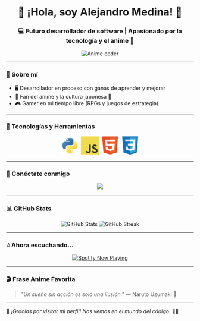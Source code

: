 <h1 align="center">🌸 ¡Hola, soy Alejandro Medina! 👋</h1>
<h3 align="center">💻 Futuro desarrollador de software | Apasionado por la tecnología y el anime 🎌</h3>

<p align="center">
  <img src="https://i.imgur.com/qg4xZJj.gif" 
       alt="Anime coder" width="350"/>
</p>

---

### 🌟 Sobre mí  
- 🖥️ Desarrollador en proceso con ganas de aprender y mejorar  
- 📖 Fan del anime y la cultura japonesa 🍜  
- 🎮 Gamer en mi tiempo libre (RPGs y juegos de estrategia)  

---

### 🚀 Tecnologías y Herramientas  
<p align="center">
  <img src="https://raw.githubusercontent.com/devicons/devicon/master/icons/python/python-original.svg" alt="Python" width="50" height="50"/>
  <img src="https://raw.githubusercontent.com/devicons/devicon/master/icons/javascript/javascript-original.svg" alt="JavaScript" width="50" height="50"/>
  <img src="https://raw.githubusercontent.com/devicons/devicon/master/icons/html5/html5-original.svg" alt="HTML5" width="50" height="50"/>
  <img src="https://raw.githubusercontent.com/devicons/devicon/master/icons/css3/css3-original.svg" alt="CSS3" width="50" height="50"/>
</p>

---

### 📲 Conéctate conmigo  
<p align="center">
  <a href="https://dev.to/ale_dev" target="_blank">
    <img src="https://img.shields.io/badge/Dev.to-000000?style=for-the-badge&logo=dev.to&logoColor=white" />
  </a>
</p>

---

### 📊 GitHub Stats  
<p align="center">
  <img src="https://github-readme-stats.vercel.app/api?username=alepern32&show_icons=true&theme=tokyonight" alt="GitHub Stats" width="48%" />
  <img src="https://github-readme-streak-stats.herokuapp.com/?user=alepern32&theme=tokyonight" alt="GitHub Streak" width="48%" />
</p>

---

### 🎶 Ahora escuchando...  
<p align="center">
  <a href="https://open.spotify.com/album/30NU4jc9l5NZibUAEufnuK" target="_blank">
    <img src="https://spotify-github-profile.vercel.app/api/view?uid=tu_usuario_spotify&cover_image=true&theme=default&bar_color=53b14f&bar_color_cover=false" 
         alt="Spotify Now Playing" />
  </a>
</p>

---

### 🎬 Frase Anime Favorita  
> *"Un sueño sin acción es solo una ilusión."* — Naruto Uzumaki 🍃

---

🌸 *¡Gracias por visitar mi perfil! Nos vemos en el mundo del código.* 🚀💙
